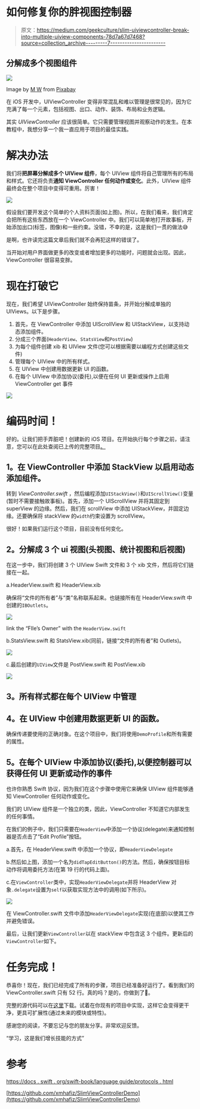 # 如何修复你的胖视图控制器

> 原文：<https://medium.com/geekculture/slim-uiviewcontroller-break-into-multiple-uiview-components-78d7a67d7468?source=collection_archive---------7----------------------->

## 分解成多个视图组件

![](img/affe9a2ccade57f1d585fc9e1d524999.png)

Image by [M W](https://pixabay.com/users/efraimstochter-12351/?utm_source=link-attribution&utm_medium=referral&utm_campaign=image&utm_content=708088) from [Pixabay](https://pixabay.com/?utm_source=link-attribution&utm_medium=referral&utm_campaign=image&utm_content=708088)

在 iOS 开发中，UIViewController 变得非常混乱和难以管理是很常见的，因为它充满了每一个元素，包括视图、出口、动作、装饰、布局和业务逻辑。

其实 *UIViewController* 应该很简单。它只需要管理视图并观察动作的发生。在本教程中，我想分享一个我一直应用于项目的最佳实践。

# 解决办法

我们将**把屏幕分解成多个 UIView 组件**，每个 UIView 组件将自己管理所有的布局和样式。它还将负责**通知 ViewController 任何动作或变化**。此外，UIView 组件最终会在整个项目中变得可重用。厉害！

![](img/2014ab9b7ce3644dc3f864a957504d8d.png)

假设我们要开发这个简单的个人资料页面(如上图)。所以，在我们看来，我们肯定会把所有这些东西放在一个 ViewController 中。我们可以简单地打开故事板，开始添加出口(标签，图像)和一些约束。没错，不幸的是，这是我们一贯的做法😅

是啊，也许读完这篇文章后我们就不会再犯这样的错误了。

当开始对用户界面做更多的改变或者增加更多的功能时，问题就会出现。因此，ViewController 很容易变胖。

# 现在打破它

现在，我们希望 UIViewController 始终保持苗条，并开始分解成单独的 UIViews。以下是步骤。

1.  首先，在 ViewController 中添加 UIScrollView 和 UIStackView，以支持动态添加组件。
2.  分成三个界面(`HeaderView`、`StatsView`和`PostView`)
3.  为每个组件创建 xib 和 UIView 文件(您可以根据需要以编程方式创建这些文件)
4.  管理每个 UIView 中的所有样式。
5.  在 UIView 中创建用数据更新 UI 的函数。
6.  在每个 UIView 中添加协议(委托),以便在任何 UI 更新或操作上启用 ViewController get 事件

![](img/1286af3977b153f32c326cd9b4f368ee.png)

# 编码时间！

好的。让我们把手弄脏吧！创建新的 iOS 项目。在开始执行每个步骤之前，请注意，您可以在此处查阅已上传的完整项目[。](https://github.com/xmhafiz/SlimViewControllerDemo)

## **1。在 ViewController 中添加 StackView 以启用动态添加组件。**

转到 *ViewController.swift* ，然后编程添加`UIStackView()`和`UIScrollView()`变量(暂时不需要接触故事板)。首先，添加一个 UIScrollView 并将其固定到 superView 的边缘。然后，我们在 scrollView 中添加 UIStackView，并固定边缘。还要确保将 stackView 的`width`约束设置为 scrollView。

很好！如果我们运行这个项目，目前没有任何变化。

## **2。分解成 3 个 ui 视图(头视图、统计视图和后视图)**

在这一步中，我们将创建 3 个 UIView Swift 文件和 3 个 xib 文件，然后将它们链接在一起。

a.HeaderView.swift 和 HeaderView.xib

确保将“文件的所有者”与“类”名称联系起来。也链接所有在 HeaderView.swift 中创建的`IBOutlets`。

![](img/34aee6b5172fb40c77617d185e5f7fdf.png)

link the “FIle’s Owner” with the `HeaderView.swift`

b.StatsView.swift 和 StatsView.xib(同前，链接“文件的所有者”和 Outlets)。

![](img/6bbcf80e1f6aa8127e1d4885ca505662.png)

c.最后创建的`UIView`文件是 PostView.swift 和 PostView.xib

![](img/d78fab14864544cae7eff1f2f7d8d0e7.png)

## **3。所有样式都在每个 UIView 中管理**

## **4。在 UIView 中创建用数据更新 UI 的函数。**

确保传递要使用的正确对象。在这个项目中，我们将使用`DemoProfile`和所有需要的属性。

## **5。在每个 UIView 中添加协议(委托),以便控制器可以获得任何 UI 更新或动作的事件**

也许你熟悉 Swift 协议，因为我们在这个步骤中使用它来确保 UIView 组件能够通知 ViewController 任何动作或变化。

我们的 UIView 组件是一个独立的类，因此，ViewController 不知道它内部发生的任何事情。

在我们的例子中，我们只需要在`HeaderView`中添加一个协议(delegate)来通知控制器是否点击了“Edit Profile”按钮。

a.首先，在 HeaderView.swift 中添加一个协议，即`HeaderViewDelegate`

b.然后如上图，添加一个名为`didTapEditButton()`的方法。然后，确保按钮目标动作将调用委托方法(在第 19 行的代码上面)。

c.在`ViewController`类中，实现`HeaderViewDelegate`并将 HeaderView 对象`.delegate`设置为`self`以获取实现方法中的调用(如下所示)。

![](img/c0876f5e65e0078653afeba6f0ea3f65.png)

在 ViewController.swift 文件中添加`HeaderViewDelegate`实现(在底部)以使其工作并避免错误。

最后，让我们更新`ViewController`以在 stackView 中包含这 3 个组件。更新后的`ViewController`如下。

# 任务完成！

恭喜你！现在，我们已经完成了所有的步骤，项目已经准备好运行了。看到我们的 ViewController.swift 只有 52 行。真的吗？是的，你做到了🎉。

完整的源代码可以在[这里](https://github.com/xmhafiz/SlimViewControllerDemo)下载。试着在你现有的项目中实现，这样它会变得更干净，更具可扩展性(通过未来的模块或特性)。

感谢您的阅读，不要忘记与您的朋友分享。非常欢迎反馈。

“学习，这是我们增长技能的方式”

# 参考

[https://docs . swift . org/swift-book/language guide/protocols . html](https://docs.swift.org/swift-book/LanguageGuide/Protocols.html)

[https://github.com/xmhafiz/SlimViewControllerDemo](https://github.com/xmhafiz/SlimViewControllerDemo)
